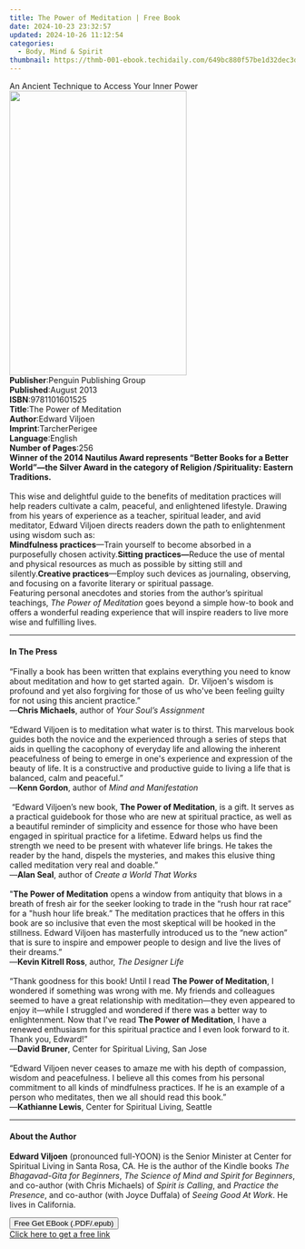 ```yaml
---
title: The Power of Meditation | Free Book
date: 2024-10-23 23:32:57
updated: 2024-10-26 11:12:54
categories:
  - Body, Mind & Spirit
thumbnail: https://thmb-001-ebook.techidaily.com/649bc880f57be1d32dec3dfc44f5644738a1db536c64b253e37ec2c97167ff7e.jpg
---
```

<main id="book-container">
  <div class="flex flex-col">
    <div class="book-brief flex-1 py-6 px-4 sm:p-6 md:py-10 md:px-8">
      <!-- brief-->
      <div class="book-brief-main">
        An Ancient Technique to Access Your Inner Power
      </div>
    </div>
    <div
      class="book-meta-info flex-1 grid gap-4 col-start-1 col-end-3 row-start-1 sm:mb-6 sm:grid-cols-4 lg:gap-6 lg:col-start-2 lg:row-end-6 lg:row-span-6 lg:mb-0"
    >
      <div
        class="book-meta-info-left place-content-center mt-4 p-4 text-sm leading-6 col-start-2 col-span-2 dark:text-slate-400"
      >
        <img
          class="w-full h-500 object-cover rounded-lg sm:h-255 sm:col-span-2 lg:col-span-full"
          src="https://img-001-ebook.techidaily.com/b753267a8c6c307e7e516209380d92c7c2cfcae9f3a2dc34257ae10a7630478d.jpg"
          alt=""
          width="312"
          height="500"
        />
      </div>
      <div
        class="book-meta-info-right mt-2 col-start-1 row-start-2 col-span-3 self-center"
      >
        <!-- meta data  -->
        <div class="flex flex-col px-4 md:px-8">
          <div class="flex-1">
            <strong>Publisher</strong>:<span class="px-2"
              >Penguin Publishing Group</span
            >
          </div>
          <div class="flex-1">
            <strong>Published</strong>:<span class="px-2">August 2013</span>
          </div>
          <div class="flex-1">
            <strong>ISBN</strong>:<span class="px-2">9781101601525</span>
          </div>
          <div class="flex-1">
            <strong>Title</strong>:<span class="px-2"
              >The Power of Meditation</span
            >
          </div>
          <div class="flex-1">
            <strong>Author</strong>:<span class="px-2">Edward Viljoen</span>
          </div>
          <div class="flex-1">
            <strong>Imprint</strong>:<span class="px-2">TarcherPerigee</span>
          </div>
          <div class="flex-1">
            <strong>Language</strong>:<span class="px-2">English</span>
          </div>
          <div class="flex-1">
            <strong>Number of Pages</strong>:<span class="px-2">256</span>
          </div>
        </div>
      </div>
    </div>
    <div class="book-description flex-1 py-6 px-4 sm:p-6 md:py-10 md:px-8">
      <div class="book-description-main">
        <div accordion-content="" id="description">
          <b
            >Winner of the 2014 Nautilus Award represents “Better Books for a
            Better World”—the Silver Award in the category of Religion
            /Spirituality: Eastern Traditions.</b
          ><br /><br />This wise and delightful guide to the benefits of
          meditation practices will help readers cultivate a calm, peaceful, and
          enlightened lifestyle. Drawing from his years of experience as a
          teacher, spiritual leader, and avid meditator, Edward Viljoen directs
          readers down the path to enlightenment using wisdom such as:<br /><b
            >Mindfulness practices</b
          >—Train yourself to become absorbed in a purposefully chosen
          activity.<b>Sitting practices—</b>Reduce the use of mental and
          physical resources as much as possible by sitting still and
          silently.<b>Creative practices</b>—Employ such devices as journaling,
          observing, and focusing on a favorite literary or spiritual
          passage.&nbsp;<br />Featuring personal anecdotes and stories from the
          author’s spiritual teachings, <i>The Power of Meditation </i>goes
          beyond a simple how-to book and offers a wonderful reading experience
          that will inspire readers to live more wise and fulfilling lives.
        </div>
        <div class="accordion-fader"></div>
      </div>
    </div>
    <div class="book-excerpts flex-1 py-6 px-4 sm:p-6 md:py-10 md:px-8">
      <!-- excerpts-->
      <div class="book-excerpts-main">
        <hr />
        <h4 class="placeholder placeholder-heading">
          <span>In The Press</span>
        </h4>
        <p>
          “Finally a book has been written that explains everything you need to
          know about meditation and how to get started again.&nbsp; Dr.
          Viljoen's wisdom is profound and yet also forgiving for those of us
          who've been feeling guilty for not using this ancient practice.”<br />—<b
            >Chris Michaels</b
          >, author of <i>Your Soul’s Assignment</i><br />&nbsp;<br />“Edward
          Viljoen is to meditation what water is to thirst. This marvelous book
          guides both the novice and the experienced through a series of steps
          that aids in quelling the cacophony of everyday life and allowing the
          inherent peacefulness of being to emerge in one's experience and
          expression of the beauty of life. It is a constructive and productive
          guide to living a life that is balanced, calm and peaceful.”<br />—<b
            >Kenn Gordon</b
          >, author of <i>Mind and Manifestation</i
          ><br />&nbsp;<br />&nbsp;“Edward Viljoen’s new book,
          <b>The Power of Meditation</b>, is a gift. It serves as a practical
          guidebook for those who are new at spiritual practice, as well as a
          beautiful reminder of simplicity and essence for those who have been
          engaged in spiritual practice for a lifetime. Edward helps us find the
          strength we need to be present with whatever life brings. He takes the
          reader by the hand, dispels the mysteries, and makes this elusive
          thing called meditation very real and doable.”<br />—<b>Alan Seal</b>,
          author of<i> Create a World That Works</i><br />&nbsp;<br />"<b
            >The Power of Meditation</b
          >
          opens a window from antiquity that blows in a breath of fresh air for
          the seeker looking to trade in the “rush hour rat race” for a "hush
          hour life break.” The meditation practices that he offers in this book
          are so inclusive that even the most skeptical will be hooked in the
          stillness. Edward Viljoen has masterfully introduced us to the “new
          action” that is sure to inspire and empower people to design and live
          the lives of their dreams.”<br />—<b>Kevin Kitrell Ross</b>, author,
          <i>The Designer Life</i><br />&nbsp;<br />“Thank goodness for this
          book! Until I read <b>The Power of Meditation</b>, I wondered if
          something was wrong with me. My friends and colleagues seemed to have
          a great relationship with meditation—they even appeared to enjoy
          it—while I struggled and wondered if there was a better way to
          enlightenment. Now that I've read <b>The Power of Meditation</b>, I
          have a renewed enthusiasm for this spiritual practice and I even look
          forward to it. Thank you, Edward!”<br />—<b>David Bruner</b>, Center
          for Spiritual Living, San Jose<br />&nbsp;<br />“Edward Viljoen never
          ceases to amaze me with his depth of compassion, wisdom and
          peacefulness. I believe all this comes from his personal commitment to
          all kinds of mindfulness practices. If he is an example of a person
          who meditates, then we all should read this book.”<br />—<b
            >Kathianne Lewis</b
          >, Center for Spiritual Living, Seattle
        </p>
      </div>
    </div>
    <div class="book-about-author flex-1 py-6 px-4 sm:p-6 md:py-10 md:px-8">
      <!-- about author-->
      <div class="book-main-author-main">
        <hr />
        <h4 class="placeholder placeholder-heading">
          <span>About the Author</span>
        </h4>
        <p>
          <b>Edward Viljoen</b> (pronounced full-YOON) is the Senior Minister at
          Center for Spiritual Living in Santa Rosa, CA. He is the author of the
          Kindle books <i>The Bhagavad-Gita for Beginners</i>,
          <i>The Science of Mind and Spirit for Beginners</i>, and co-author
          (with Chris Michaels) of <i>Spirit is Calling</i>, and
          <i>Practice the Presence</i>, and co-author (with Joyce Duffala) of
          <i>Seeing Good At Work</i>. He lives in California.
        </p>
      </div>
    </div>
    <div class="book-free-get flex-1 py-6 px-4 sm:p-6 md:py-10 md:px-8">
      <button
        id="btn-free-get"
        class="bg-blue-500 hover:bg-blue-700 text-white font-bold py-2 px-4 rounded"
      >
        Free Get EBook (.PDF/.epub)
      </button>
      <div id="countdown-display" class="px-2 text-lg mt-2"></div>
      <a
        id="free-link"
        class="hidden bg-blue-500 hover:bg-blue-700 text-white font-bold py-2 px-4 rounded"
        href="https://www.ebooks.com/en-us/book/1163986/the-power-of-meditation/edward-viljoen/"
        target="_blank"
        >Click here to get a free link</a
      >
    </div>
    <script>
      let countdownTime = 0;
      let countdownInterval = null;
      document
        .getElementById('btn-free-get')
        .addEventListener('click', startCountdown);
      function startCountdown() {
        countdownTime = new Date().getTime() + 60000 * 3;
        countdownInterval = setInterval(updateCountdown, 1000);
        document.getElementById('btn-free-get').disabled = true;
        document
          .getElementById('btn-free-get')
          .classList.add('bg-gray-500', 'cursor-not-allowed');
      }
      function updateCountdown() {
        let currentTime = new Date().getTime();
        let timeLeft = countdownTime - currentTime;
        let secondsLeft = Math.floor(timeLeft / 1000);
        document.getElementById('countdown-display').innerHTML =
          `Remaining time: ${secondsLeft} seconds.`;
        if (secondsLeft <= 0) {
          clearInterval(countdownInterval);
          document.getElementById('btn-free-get').classList.add('hidden');
          document.getElementById('free-link').classList.remove('hidden');
          document.getElementById('countdown-display').innerHTML = '';
        }
      }
    </script>
  </div>
</main>

